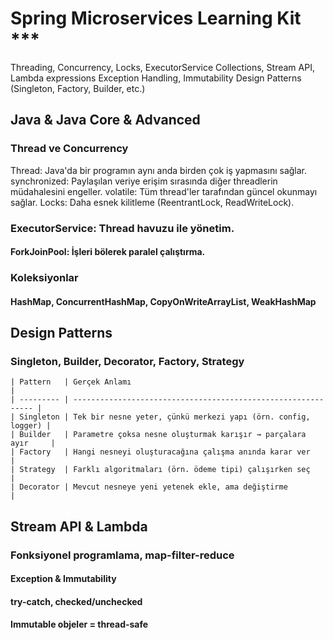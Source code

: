 # Spring Microservices Learning Kit ***

Threading, Concurrency, Locks, ExecutorService
Collections, Stream API, Lambda expressions
Exception Handling, Immutability
Design Patterns (Singleton, Factory, Builder, etc.)

## Java & Java Core & Advanced

### Thread ve Concurrency

Thread: Java'da bir programın aynı anda birden çok iş yapmasını sağlar.
synchronized: Paylaşılan veriye erişim sırasında diğer threadlerin müdahalesini engeller.
volatile: Tüm thread'ler tarafından güncel okunmayı sağlar.
Locks: Daha esnek kilitleme (ReentrantLock, ReadWriteLock).

### ExecutorService: Thread havuzu ile yönetim.
#### ForkJoinPool: İşleri bölerek paralel çalıştırma.

### Koleksiyonlar
#### HashMap, ConcurrentHashMap, CopyOnWriteArrayList, WeakHashMap

## Design Patterns
### Singleton, Builder, Decorator, Factory, Strategy

```
| Pattern   | Gerçek Anlamı                                                 |
| --------- | ------------------------------------------------------------- |
| Singleton | Tek bir nesne yeter, çünkü merkezi yapı (örn. config, logger) |
| Builder   | Parametre çoksa nesne oluşturmak karışır → parçalara ayır     |
| Factory   | Hangi nesneyi oluşturacağına çalışma anında karar ver         |
| Strategy  | Farklı algoritmaları (örn. ödeme tipi) çalışırken seç         |
| Decorator | Mevcut nesneye yeni yetenek ekle, ama değiştirme              |

```

## Stream API & Lambda
### Fonksiyonel programlama, map-filter-reduce

#### Exception & Immutability
#### try-catch, checked/unchecked
#### Immutable objeler = thread-safe
